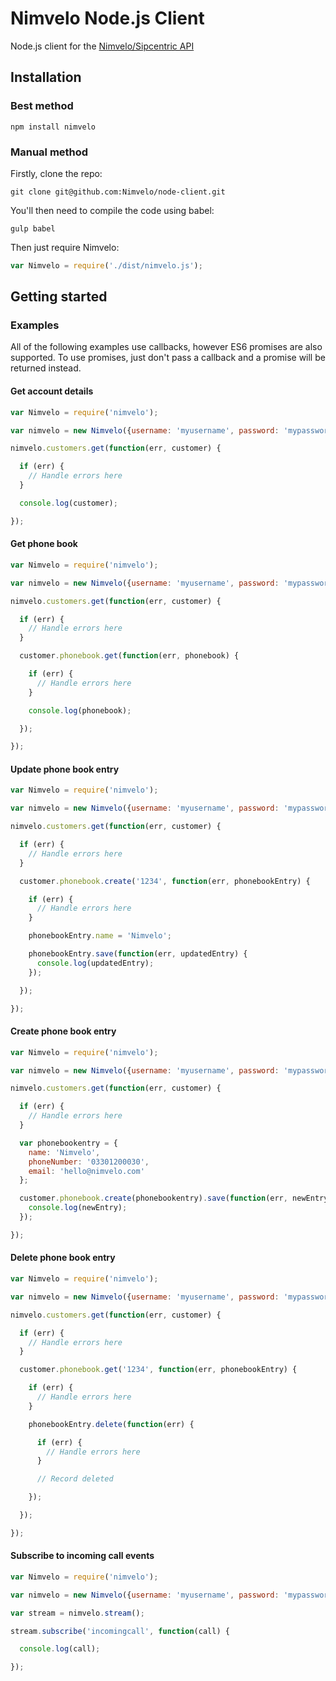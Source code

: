 # Nimvelo Node.js Client

Node.js client for the [Nimvelo/Sipcentric API](https://developer.nimvelo.com/)


## Installation

### Best method

```
npm install nimvelo
```

### Manual method

Firstly, clone the repo:

```
git clone git@github.com:Nimvelo/node-client.git
```

You'll then need to compile the code using babel:

```
gulp babel
```

Then just require Nimvelo:

```js
var Nimvelo = require('./dist/nimvelo.js');
```

## Getting started

### Examples

All of the following examples use callbacks, however ES6 promises are also supported. To use promises, just don't pass a callback and a promise will be returned instead.

#### Get account details

```js
var Nimvelo = require('nimvelo');

var nimvelo = new Nimvelo({username: 'myusername', password: 'mypassword'});

nimvelo.customers.get(function(err, customer) {

  if (err) {
    // Handle errors here
  }

  console.log(customer);

});
```

#### Get phone book

```js
var Nimvelo = require('nimvelo');

var nimvelo = new Nimvelo({username: 'myusername', password: 'mypassword'});

nimvelo.customers.get(function(err, customer) {

  if (err) {
    // Handle errors here
  }

  customer.phonebook.get(function(err, phonebook) {

    if (err) {
      // Handle errors here
    }

    console.log(phonebook);

  });

});
```

#### Update phone book entry

```js
var Nimvelo = require('nimvelo');

var nimvelo = new Nimvelo({username: 'myusername', password: 'mypassword'});

nimvelo.customers.get(function(err, customer) {

  if (err) {
    // Handle errors here
  }

  customer.phonebook.create('1234', function(err, phonebookEntry) {

    if (err) {
      // Handle errors here
    }

    phonebookEntry.name = 'Nimvelo';

    phonebookEntry.save(function(err, updatedEntry) {
      console.log(updatedEntry);
    });

  });

});
```

#### Create phone book entry

```js
var Nimvelo = require('nimvelo');

var nimvelo = new Nimvelo({username: 'myusername', password: 'mypassword'});

nimvelo.customers.get(function(err, customer) {

  if (err) {
    // Handle errors here
  }

  var phonebookentry = {
    name: 'Nimvelo',
    phoneNumber: '03301200030',
    email: 'hello@nimvelo.com'
  };

  customer.phonebook.create(phonebookentry).save(function(err, newEntry) {
    console.log(newEntry);
  });

});
```

#### Delete phone book entry

```js
var Nimvelo = require('nimvelo');

var nimvelo = new Nimvelo({username: 'myusername', password: 'mypassword'});

nimvelo.customers.get(function(err, customer) {

  if (err) {
    // Handle errors here
  }

  customer.phonebook.get('1234', function(err, phonebookEntry) {

    if (err) {
      // Handle errors here
    }

    phonebookEntry.delete(function(err) {

      if (err) {
        // Handle errors here
      }

      // Record deleted

    });

  });

});
```


#### Subscribe to incoming call events

```js
var Nimvelo = require('nimvelo');

var nimvelo = new Nimvelo({username: 'myusername', password: 'mypassword'});

var stream = nimvelo.stream();

stream.subscribe('incomingcall', function(call) {

  console.log(call);

});

```
